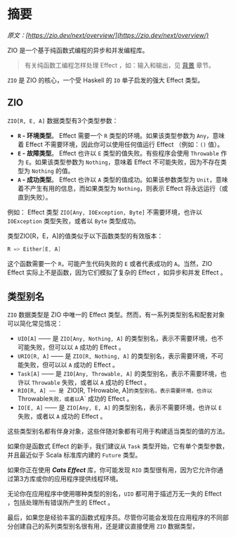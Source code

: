 # 摘要

*原文：[https://zio.dev/next/overview/](https://zio.dev/next/overview/)*

ZIO 是一个基于纯函数式编程的异步和并发编程库。

> 有关纯函数工编程怎样处理 Effect ，如：输入和输出，见 [背景](background.md) 章节。

`ZIO` 是 ZIO 的核心，一个受 Haskell 的 `IO` 单子启发的强大 Effect 类型。

## ZIO

`ZIO[R, E, A]` 数据类型有3个类型参数：
- **`R` - 环境类型**。 Effect 需要一个 `R` 类型的环境。如果该类型参数为 `Any`，意味着 Effect 不需要环境，因此你可以使用任何值运行 Effect （例如：`()` 值）。
- **`E` - 故障类型**。 Effect 也许以 `E` 类型的值失败。有些程序会使用 `Throwable` 作为 `E`。如果该类型参数为 `Nothing`，意味着 Effect 不可能失败，因为不存在类型为 `Nothing` 的值。
- **`A` - 成功类型**。 Effect 也许以 `A` 类型的值成功。如果该参数类型为 `Unit`，意味着不产生有用的信息，而如果类型为 `Nothing`，则表示 Effect 将永远运行（或直到失败）。

例如： Effect 类型 `ZIO[Any, IOException, Byte]` 不需要环境，也许以 `IOException` 类型失败，或者以 `Byte` 类型成功。

类型ZIO[R，E，A]的值类似于以下函数类型的有效版本：
```scala
R => Either[E, A]
```

这个函数需要一个 `R`，可能产生代码失败的 `E` 或者代表成功的 `A`。当然，ZIO Effect 实际上不是函数，因为它们模拟了复杂的 Effect ，如异步和并发 Effect 。

## 类型别名

`ZIO` 数据类型是 ZIO 中唯一的 Effect 类型。然而，有一系列类型别名和配套对象可以简化常见情况：
- `UIO[A]` —— 是 `ZIO[Any, Nothing, A]` 的类型别名，表示不需要环境，也不可能失败，但可以以 `A` 成功的 Effect 。
- `URIO[R, A]` —— 是 `ZIO[R, Nothing, A]` 的类型别名，表示需要环境，不可能失败，但可以以 `A` 成功的 Effect 。
- `Task[A]` —— 是 `ZIO[Any, Throwable, A]` 的类型别名，表示不需要环境，也许以 `Throwable` 失败，或者以 `A` 成功的 Effect 。
- `RIO[R, A] —— 是 `ZIO[R, THrowable, A]` 的类型别名，表示需要环境，也许以 `Throwable` 失败，或者以 `A` 成功的 Effect 。
- `IO[E, A]` —— 是 `ZIO[Any, E, A]` 的类型别名，表示不需要环境，也许以 `E` 失败，或者以 `A` 成功的 Effect 。

这些类型别名都有伴身对象，这些伴随对象都有可用于构建适当类型的值的方法。

如果你是函数式 Effect 的新手，我们建议从 `Task` 类型开始，它有单个类型参数，并且最近似于 Scala 标准库内建的 `Future` 类型。

如果你正在使用 ***Cats Effect*** 库，你可能发现 `RIO` 类型很有用，因为它允许你通过第3方库或你的应用程序提供线程环境。

无论你在应用程序中使用哪种类型的别名，`UIO` 都可用于描述万无一失的 Effect ，包括处理所有错误所产生的 Effect 。

最后，如果您是经验丰富的函数式程序员。尽管你可能会发现在应用程序的不同部分创建自己的系列类型别名很有用，还是建议直接使用 `ZIO` 数据类型，

